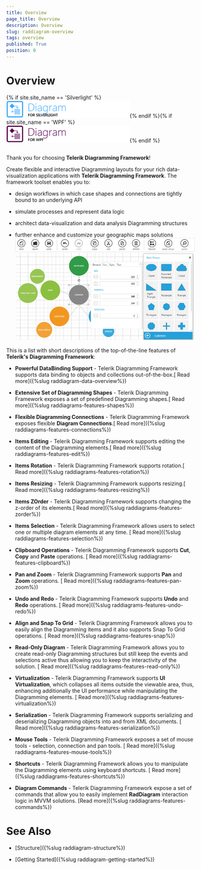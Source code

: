 ```yaml
---
title: Overview
page_title: Overview
description: Overview
slug: raddiagram-overview
tags: overview
published: True
position: 0
---
```


# Overview



{% if site.site_name == 'Silverlight' %}![diagram sl 46 text](images/diagram_sl_46_text.png){% endif %}{% if site.site_name == 'WPF' %}![diagram wpf 46 text](images/diagram_wpf_46_text.png){% endif %}

## 

Thank you for choosing __Telerik Diagramming Framework__!
		

Create flexible and interactive Diagramming layouts for your rich data-visualization applications with __Telerik Diagramming Framework__. The framework toolset enables you to:

* design workflows in which case shapes and connections are tightly bound to an underlying API

* simulate processes and represent data logic

* architect data-visualization and data analysis Diagramming structures

* further enhance and customize your geographic maps solutions
![Rad Diagram Overview](images/RadDiagram_Overview.png)

This is a list with short descriptions of the top-of-the-line features of __Telerik's Diagramming Framework__:
		

* __Powerful DataBinding Support__ - Telerik Diagramming Framework supports data binding to objects and collections out-of-the-box.[ Read more]({%slug raddiagram-data-overview%})

* __Extensive Set of Diagramming Shapes__ - Telerik Diagramming Framework exposes a set of predefined Diagramming shapes.[ Read more]({%slug raddiagrams-features-shapes%})

* __Flexible Diagramming Connections__ - Telerik Diagramming Framework exposes flexible __Diagram Connections__.[ Read more]({%slug raddiagrams-features-connections%})

* __Items Editing__ - Telerik Diagramming Framework supports editing the content of the Diagramming elements.[ Read more]({%slug raddiagrams-features-edit%})

* __Items Rotation__ - Telerik Diagramming Framework supports rotation.[ Read more]({%slug raddiagrams-features-rotation%})

* __Items Resizing__ - Telerik Diagramming Framework supports resizing.[ Read more]({%slug raddiagrams-features-resizing%})

* __Items ZOrder__ - Telerik Diagramming Framework supports changing the z-order of its elements.[ Read more]({%slug raddiagrams-features-zorder%})

* __Items Selection__ - Telerik Diagramming Framework allows users to select one or multiple diagram elements at any time. [ Read more]({%slug raddiagrams-features-selection%})

* __Clipboard Operations__ - Telerik Diagramming Framework supports __Cut__, __Copy__ and __Paste__ operations. [ Read more]({%slug raddiagrams-features-clipboard%})

* __Pan and Zoom__ - Telerik Diagramming Framework supports __Pan__ and __Zoom__ operations. [ Read more]({%slug raddiagrams-features-pan-zoom%})

* __Undo and Redo__ - Telerik Diagramming Framework supports __Undo__ and __Redo__ operations. [ Read more]({%slug raddiagrams-features-undo-redo%})

* __Align and Snap To Grid__ - Telerik Diagramming Framework allows you to easily align the Diagramming items and it also supports Snap To Grid operations. [ Read more]({%slug raddiagrams-features-snap%})

* __Read-Only Diagram__ - Telerik Diagramming Framework allows you to create read-only Diagramming structures but still keep the events and selections active thus allowing you to keep the interactivity of the solution. [ Read more]({%slug raddiagrams-features-read-only%})

* __Virtualization__ - Telerik Diagramming Framework supports __UI Virtualization__, which collapses all items outside the viewable area, thus, enhancing additionally the UI performance while manipulating the Diagramming elements. [ Read more]({%slug raddiagrams-features-virtualization%})

* __Serialization__ - Telerik Diagramming Framework supports serializing and deserializing Diagramming objects into and from XML documents. [ Read more]({%slug raddiagrams-features-serialization%})

* __Mouse Tools__ - Telerik Diagramming Framework exposes a set of mouse tools - selection, connection and pan tools. [ Read more]({%slug raddiagrams-features-mouse-tools%})

* __Shortcuts__ - Telerik Diagramming Framework allows you to manipulate the Diagramming elements using keyboard shortcuts. [ Read more]({%slug raddiagrams-features-shortcuts%})

* __Diagram Commands__ - Telerik Diagramming Framework expose a set of commands that allow you to easily implement  __RadDiagram__ interaction logic in MVVM solutions. [Read more]({%slug raddiagrams-features-commands%})

# See Also

 * [Structure]({%slug raddiagram-structure%})

 * [Getting Started]({%slug raddiagram-getting-started%})
